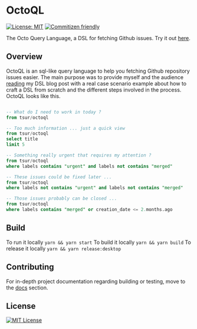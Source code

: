 # OctoQL

[![License: MIT](https://img.shields.io/badge/License-MIT-yellow.svg)](https://opensource.org/licenses/MIT)
[![Commitizen friendly](https://img.shields.io/badge/commitizen-friendly-brightgreen.svg)](http://commitizen.github.io/cz-cli/)

The Octo Query Language, a DSL for fetching Github issues. Try it out [here](https://tsur.github.io/octoql).

## Overview

OctoQL is an sql-like query language to help you fetching Github repository issues easier. The main purpose was to provide myself and the audience [reading](https://valo.io/blog/post/domain-specific-languages-dsl) my DSL blog post with a real case scenario example about how to craft a DSL from scratch and the different steps involved in the process. OctoQL looks like this.

```sql

-- What do I need to work in today ?
from tsur/octoql

-- Too much information ... just a quick view
from tsur/octoql
select title
limit 5

-- Something really urgent that requires my attention ?
from tsur/octoql
where labels contains "urgent" and labels not contains "merged"

-- These issues could be fixed later ...
from tsur/octoql
where labels not contains "urgent" and labels not contains "merged"

-- Those issues probably can be closed ...
from tsur/octoql
where labels contains "merged" or creation_date <= 2.months.ago

```

## Build

To run it locally `yarn && yarn start`
To build it locally `yarn && yarn build`
To release it locally `yarn && yarn release:desktop`

## Contributing

For in-depth project documentation regarding building or testing, move to the [docs](https://github.com/react-boilerplate/react-boilerplate/tree/master/docs) section.  

## License

[![MIT License](https://img.shields.io/npm/l/es6-lib-template.svg?style=flat-square)](http://opensource.org/licenses/MIT)
